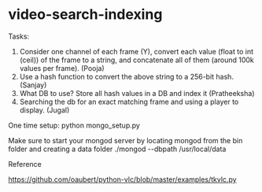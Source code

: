 # video-search-indexing

Tasks:
1. Consider one channel of each frame (Y), convert each value (float to int (ceil)) of the frame to a string, and concatenate all of them (around 100k values per frame). (Pooja)
2. Use a hash function to convert the above string to a 256-bit hash. (Sanjay)
3. What DB to use? Store all hash values in a DB and index it (Pratheeksha)
4. Searching the db for an exact matching frame and using a player to display. (Jugal)

One time setup:
python mongo_setup.py

Make sure to start your mongod server by locating mongod from the bin folder and creating a data folder
./mongod --dbpath /usr/local/data

Reference

https://github.com/oaubert/python-vlc/blob/master/examples/tkvlc.py
